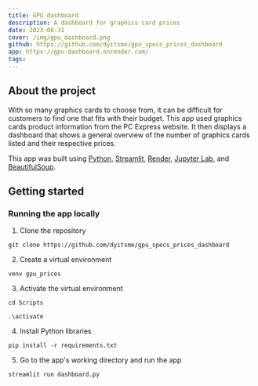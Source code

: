 ```yaml
---
title: GPU dashboard
description: A dashboard for graphics card prices
date: 2023-08-31
cover: /img/gpu_dashboard.png
github: https://github.com/dyitsme/gpu_specs_prices_dashboard
app: https://gpu-dashboard.onrender.com/
tags:
---
```


## About the project

With so many graphics cards to choose from, it can be difficult for customers to find one that fits with their budget. This app used graphics cards product information from the PC Express website. It then displays a dashboard that shows a general overview of the number of graphics cards listed and their respective prices. 

This app was built using [Python](https://www.python.org/), [Streamlit](https://streamlit.io/), [Render](https://render.com/), [Jupyter Lab](https://jupyter.org/), and [BeautifulSoup](https://www.crummy.com/software/BeautifulSoup/).

## Getting started

### Running the app locally

1. Clone the repository
```
git clone https://github.com/dyitsme/gpu_specs_prices_dashboard
```

2. Create a virtual environment
```
venv gpu_prices
```

3. Activate the virtual environment
```
cd Scripts
```
```
.\activate
```

4. Install Python libraries
```
pip install -r requirements.txt
```

5. Go to the app's working directory and run the app
```
streamlit run dashboard.py
```
